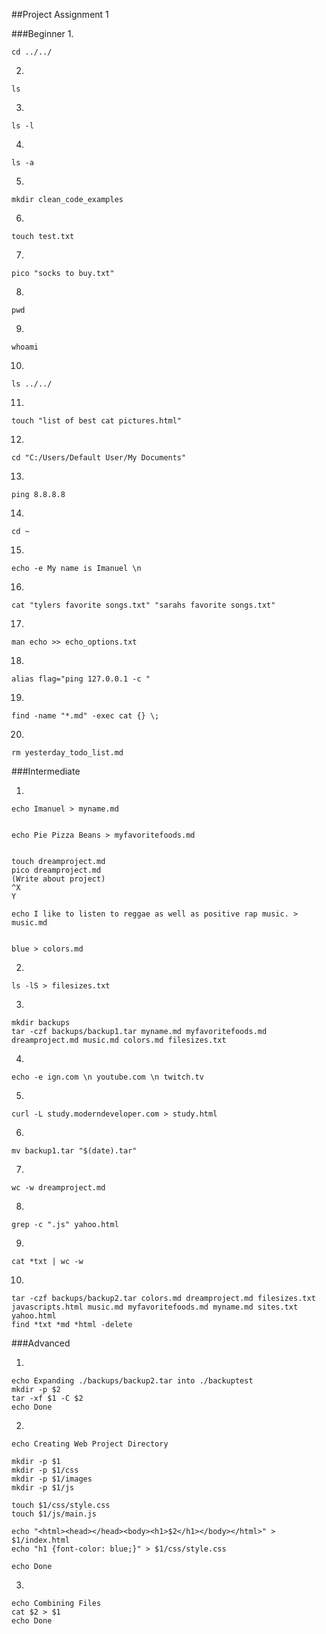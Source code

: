 ##Project Assignment 1

###Beginner
1.

	cd ../../


2.

	ls 


3.

	ls -l

4.

	ls -a

5.

	mkdir clean_code_examples

6.

	touch test.txt


7.

	pico "socks to buy.txt"


8.

	pwd


9.

	whoami

10.

	ls ../../

11.

	touch "list of best cat pictures.html"

12.

	cd "C:/Users/Default User/My Documents"

13.

	ping 8.8.8.8

14.

	cd ~

15.

	echo -e My name is Imanuel \n

16.

	cat "tylers favorite songs.txt" "sarahs favorite songs.txt"

17.

	man echo >> echo_options.txt

18.

	alias flag="ping 127.0.0.1 -c "

19.

	find -name "*.md" -exec cat {} \;

20.

	rm yesterday_todo_list.md



###Intermediate

1.


	echo Imanuel > myname.md


	echo Pie Pizza Beans > myfavoritefoods.md


	touch dreamproject.md
	pico dreamproject.md
	(Write about project) 
	^X
	Y

	echo I like to listen to reggae as well as positive rap music. > music.md

	
	blue > colors.md

2.

	ls -lS > filesizes.txt

3.

	mkdir backups
	tar -czf backups/backup1.tar myname.md myfavoritefoods.md dreamproject.md music.md colors.md filesizes.txt

4.

	echo -e ign.com \n youtube.com \n twitch.tv 

5.

	curl -L study.moderndeveloper.com > study.html

6.

	mv backup1.tar "$(date).tar"

7.

	wc -w dreamproject.md

8.

	grep -c ".js" yahoo.html

9.

	cat *txt | wc -w

10.

	tar -czf backups/backup2.tar colors.md dreamproject.md filesizes.txt javascripts.html music.md myfavoritefoods.md myname.md sites.txt yahoo.html
	find *txt *md *html -delete


###Advanced

1.

	echo Expanding ./backups/backup2.tar into ./backuptest
	mkdir -p $2
	tar -xf $1 -C $2
	echo Done

2.

	echo Creating Web Project Directory

	mkdir -p $1
	mkdir -p $1/css
	mkdir -p $1/images
	mkdir -p $1/js

	touch $1/css/style.css
	touch $1/js/main.js

	echo "<html><head></head><body><h1>$2</h1></body></html>" > $1/index.html
	echo "h1 {font-color: blue;}" > $1/css/style.css

	echo Done

3.

	echo Combining Files
	cat $2 > $1
	echo Done
